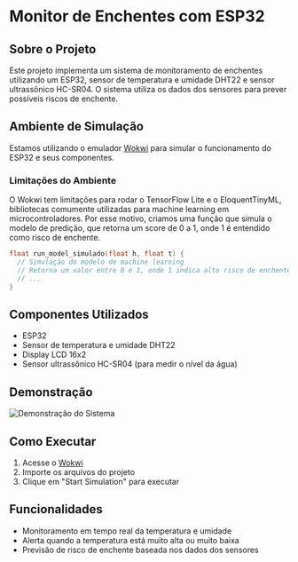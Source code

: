 # Monitor de Enchentes com ESP32

## Sobre o Projeto

Este projeto implementa um sistema de monitoramento de enchentes utilizando um ESP32, sensor de temperatura e umidade DHT22 e sensor ultrassônico HC-SR04. O sistema utiliza os dados dos sensores para prever possíveis riscos de enchente.

## Ambiente de Simulação

Estamos utilizando o emulador [Wokwi](https://wokwi.com/) para simular o funcionamento do ESP32 e seus componentes.

### Limitações do Ambiente

O Wokwi tem limitações para rodar o TensorFlow Lite e o EloquentTinyML, bibliotecas comumente utilizadas para machine learning em microcontroladores. Por esse motivo, criamos uma função que simula o modelo de predição, que retorna um score de 0 a 1, onde 1 é entendido como risco de enchente.

```cpp
float run_model_simulado(float h, float t) {
  // Simulação do modelo de machine learning
  // Retorna um valor entre 0 e 1, onde 1 indica alto risco de enchente
  // ...
}
```

## Componentes Utilizados

- ESP32
- Sensor de temperatura e umidade DHT22
- Display LCD 16x2
- Sensor ultrassônico HC-SR04 (para medir o nível da água)

## Demonstração

![Demonstração do Sistema](demo-esp32.gif)

## Como Executar

1. Acesse o [Wokwi](https://wokwi.com/)
2. Importe os arquivos do projeto
3. Clique em "Start Simulation" para executar

## Funcionalidades

- Monitoramento em tempo real da temperatura e umidade
- Alerta quando a temperatura está muito alta ou muito baixa
- Previsão de risco de enchente baseada nos dados dos sensores 